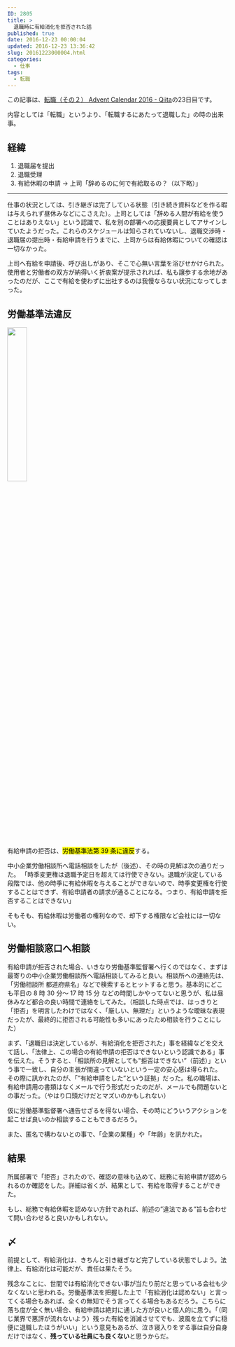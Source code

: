 ```yaml
---
ID: 2805
title: >
  退職時に有給消化を拒否された話
published: true
date: 2016-12-23 00:00:04
updated: 2016-12-23 13:36:42
slug: 20161223000004.html
categories:
  - 仕事
tags:
  - 転職
---
```


<p class="c-alert is-info">この記事は、<a href="http://qiita.com/advent-calendar/2016/job2">転職（その２） Advent Calendar 2016 - Qiita</a>の23日目です。</p>

内容としては「転職」というより、「転職するにあたって退職した」の時の出来事。

<!--more-->

## 経緯

1. 退職届を提出
1. 退職受理
1. 有給休暇の申請
   → 上司「辞めるのに何で有給取るの？（以下略）」

---

仕事の状況としては、引き継ぎは完了している状態（引き続き資料などを作る暇は与えられず昼休みなどにこさえた）。上司としては「辞める人間が有給を使うことはありえない」という認識で、私を別の部署への応援要員としてアサインしていたようだった。これらのスケジュールは知らされていないし、退職交渉時・退職届の提出時・有給申請を行うまでに、上司からは有給休暇についての確認は一切なかった。

上司へ有給を申請後、呼び出しがあり、そこで心無い言葉を浴びせかけられた。使用者と労働者の双方が納得いく折衷案が提示されれば、私も譲歩する余地があったのだが、ここで有給を使わずに出社するのは我慢ならない状況になってしまった。

## 労働基準法違反

<img src="https://i.imgur.com/o7VfWiS.png" style="width:30%">

有給申請の拒否は、<mark>労働基準法第 39 条に違反</mark>する。

中小企業労働相談所へ電話相談をしたが（後述）、その時の見解は次の通りだった。
「時季変更権は退職予定日を超えては行使できない。退職が決定している段階では、他の時季に有給休暇を与えることができないので、時季変更権を行使することはできず、有給申請者の請求が通ることになる。つまり、有給申請を拒否することはできない」

そもそも、有給休暇は労働者の権利なので、却下する権限など会社には一切ない。

## 労働相談窓口へ相談

有給申請が拒否された場合、いきなり労働基準監督署へ行くのではなく、まずは最寄りの中小企業労働相談所へ電話相談してみると良い。相談所への連絡先は、「労働相談所 都道府県名」などで検索するとヒットすると思う。基本的にどこも平日の 8 時 30 分～ 17 時 15 分 などの時間しかやってないと思うが、私は昼休みなど都合の良い時間で連絡をしてみた。（相談した時点では、はっきりと「拒否」を明言したわけではなく、「厳しい、無理だ」というような曖昧な表現だったが、最終的に拒否される可能性も多いにあったため相談を行うことにした）

まず、「退職日は決定しているが、有給消化を拒否された」事を経緯などを交えて話し、「法律上、この場合の有給申請の拒否はできないという認識である」事を伝えた。そうすると、「相談所の見解としても"拒否はできない”（前述）」という事で一致し、自分の主張が間違っていないという一定の安心感は得られた。
その際に訊かれたのが、「”有給申請をした”という証拠」だった。私の職場は、有給申請用の書類はなくメールで行う形式だったのだが、メールでも問題ないとの事だった。（やはり口頭だけだとマズいのかもしれない）

仮に労働基準監督署へ通告せざるを得ない場合、その時にどういうアクションを起こせば良いのか相談することもできるだろう。

また、匿名で構わないとの事で、「企業の業種」や「年齢」を訊かれた。

## 結果

所属部署で「拒否」されたので、確認の意味も込めて、総務に有給申請が認められるのか確認をした。詳細は省くが、結果として、有給を取得することができた。

もし、総務で有給休暇を認めない方針であれば、前述の”違法である”旨も合わせて問い合わせると良いかもしれない。

## 〆

前提として、有給消化は、きちんと引き継ぎなど完了している状態でしよう。法律上、有給消化は可能だが、責任は果たそう。

残念なことに、世間では有給消化できない事が当たり前だと思っている会社も少なくないと思われる。労働基準法を把握した上で「有給消化は認めない」と言ってくる場合もあれば、全くの無知でそう言ってくる場合もあるだろう。こちらに落ち度が全く無い場合、有給申請は絶対に通した方が良いと個人的に思う。「（同じ業界で悪評が流れないよう）残った有給を消滅させてでも、波風を立てずに穏便に退職したほうがいい」という意見もあるが、泣き寝入りをする事は自分自身だけではなく、<b>残っている社員にも良くない</b>と思うからだ。
